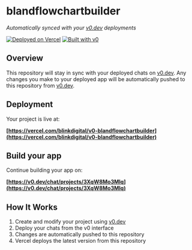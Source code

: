 # blandflowchartbuilder

*Automatically synced with your [v0.dev](https://v0.dev) deployments*

[![Deployed on Vercel](https://img.shields.io/badge/Deployed%20on-Vercel-black?style=for-the-badge&logo=vercel)](https://vercel.com/blinkdigital/v0-blandflowchartbuilder)
[![Built with v0](https://img.shields.io/badge/Built%20with-v0.dev-black?style=for-the-badge)](https://v0.dev/chat/projects/3XqW8Mo3Mlq)

## Overview

This repository will stay in sync with your deployed chats on [v0.dev](https://v0.dev).
Any changes you make to your deployed app will be automatically pushed to this repository from [v0.dev](https://v0.dev).

## Deployment

Your project is live at:

**[https://vercel.com/blinkdigital/v0-blandflowchartbuilder](https://vercel.com/blinkdigital/v0-blandflowchartbuilder)**

## Build your app

Continue building your app on:

**[https://v0.dev/chat/projects/3XqW8Mo3Mlq](https://v0.dev/chat/projects/3XqW8Mo3Mlq)**

## How It Works

1. Create and modify your project using [v0.dev](https://v0.dev)
2. Deploy your chats from the v0 interface
3. Changes are automatically pushed to this repository
4. Vercel deploys the latest version from this repository